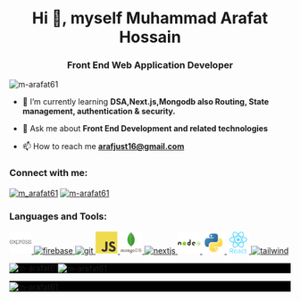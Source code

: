 <h1 align="center">Hi 👋, myself Muhammad Arafat Hossain</h1>
<h3 align="center">Front End Web Application Developer</h3>

<p align="left"> <img src="https://komarev.com/ghpvc/?username=m-arafat61&label=Profile%20views&color=0e75b6&style=flat" alt="m-arafat61" /> </p>

- 🌱 I’m currently learning **DSA,Next.js,Mongodb also Routing, State management, authentication & security.**

- 💬 Ask me about **Front End Development and related technologies**

- 📫 How to reach me **arafjust16@gmail.com**

<h3 align="left">Connect with me:</h3>
<p align="left">
<a href="https://twitter.com/m_arafat61" target="blank"><img align="center" src="https://raw.githubusercontent.com/rahuldkjain/github-profile-readme-generator/master/src/images/icons/Social/twitter.svg" alt="m_arafat61" height="30" width="40" /></a>
<a href="https://linkedin.com/in/m-arafat61" target="blank"><img align="center" src="https://raw.githubusercontent.com/rahuldkjain/github-profile-readme-generator/master/src/images/icons/Social/linked-in-alt.svg" alt="m-arafat61" height="30" width="40" /></a>
</p>

<h3 align="left">Languages and Tools:</h3>
<p align="left"> <a href="https://expressjs.com" target="_blank" rel="noreferrer"> <img src="https://raw.githubusercontent.com/devicons/devicon/master/icons/express/express-original-wordmark.svg" alt="express" width="40" height="40"/> </a> <a href="https://firebase.google.com/" target="_blank" rel="noreferrer"> <img src="https://www.vectorlogo.zone/logos/firebase/firebase-icon.svg" alt="firebase" width="40" height="40"/> </a> <a href="https://git-scm.com/" target="_blank" rel="noreferrer"> <img src="https://www.vectorlogo.zone/logos/git-scm/git-scm-icon.svg" alt="git" width="40" height="40"/> </a> <a href="https://developer.mozilla.org/en-US/docs/Web/JavaScript" target="_blank" rel="noreferrer"> <img src="https://raw.githubusercontent.com/devicons/devicon/master/icons/javascript/javascript-original.svg" alt="javascript" width="40" height="40"/> </a> <a href="https://www.mongodb.com/" target="_blank" rel="noreferrer"> <img src="https://raw.githubusercontent.com/devicons/devicon/master/icons/mongodb/mongodb-original-wordmark.svg" alt="mongodb" width="40" height="40"/> </a> <a href="https://nextjs.org/" target="_blank" rel="noreferrer"> <img src="https://cdn.worldvectorlogo.com/logos/nextjs-2.svg" alt="nextjs" width="40" height="40"/> </a> <a href="https://nodejs.org" target="_blank" rel="noreferrer"> <img src="https://raw.githubusercontent.com/devicons/devicon/master/icons/nodejs/nodejs-original-wordmark.svg" alt="nodejs" width="40" height="40"/> </a> <a href="https://www.python.org" target="_blank" rel="noreferrer"> <img src="https://raw.githubusercontent.com/devicons/devicon/master/icons/python/python-original.svg" alt="python" width="40" height="40"/> </a> <a href="https://reactjs.org/" target="_blank" rel="noreferrer"> <img src="https://raw.githubusercontent.com/devicons/devicon/master/icons/react/react-original-wordmark.svg" alt="react" width="40" height="40"/> </a> <a href="https://tailwindcss.com/" target="_blank" rel="noreferrer"> <img src="https://www.vectorlogo.zone/logos/tailwindcss/tailwindcss-icon.svg" alt="tailwind" width="40" height="40"/> </a> </p>

<p style="background-color: black;">
    <img align="left" src="https://github-readme-stats.vercel.app/api/top-langs?username=m-arafat61&show_icons=true&locale=en&layout=compact" alt="m-arafat61" />
</p>

<p style="background-color: black;">
    <img align="center" src="https://github-readme-stats.vercel.app/api?username=m-arafat61&show_icons=true&locale=en" alt="m-arafat61" />
</p>

<p style="background-color: black;">
    <img align="center" src="https://github-readme-streak-stats.herokuapp.com/?user=m-arafat61&" alt="m-arafat61" />
</p>

